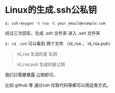 # Linux的生成.ssh公私钥
`$: ssh-keygen -t rsa -C your_email@example.com`

经过三次回车，生成 .ssh 文件夹
进入 .ssh 文件夹

`$: cd .ssh`
可以看到 两个文件 （id_rsa ， id_rsa.pub）
> id_rsa 生成的是 私钥
> 
> id_rsa.pub 生成的是公钥

我们只需要暴露 公钥即可。

比如  github 等 通过ssh 拉取代码等都可以用这类方式。
